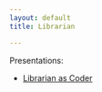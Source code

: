 ```yaml
---
layout: default
title: Librarian

---
```


Presentations:

* [Librarian as Coder](librarian-as-coder/)
